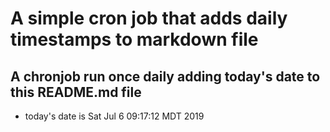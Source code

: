 A simple cron job that adds daily timestamps to markdown file
============================================================
## A chronjob run once daily adding today's date to this README.md file
* today's date is Sat Jul  6 09:17:12 MDT 2019
